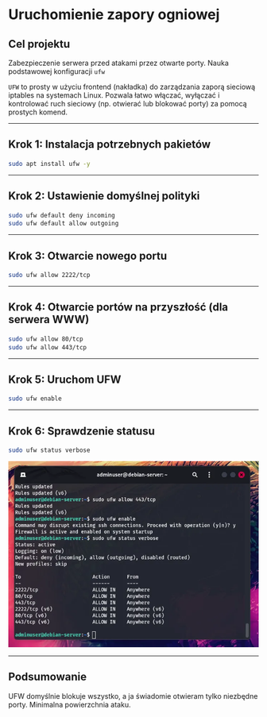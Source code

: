 # Uruchomienie zapory ogniowej

## Cel projektu
Zabezpieczenie serwera przed atakami przez otwarte porty. Nauka podstawowej konfiguracji `ufw`

`UFW` to prosty w użyciu frontend (nakładka) do zarządzania zaporą sieciową iptables na systemach Linux.
Pozwala łatwo włączać, wyłączać i kontrolować ruch sieciowy (np. otwierać lub blokować porty) za pomocą prostych komend.

---

## Krok 1: Instalacja potrzebnych pakietów

```bash
sudo apt install ufw -y
```

---

## Krok 2: Ustawienie domyślnej polityki

```bash
sudo ufw default deny incoming
sudo ufw default allow outgoing
```

---

## Krok 3: Otwarcie nowego portu

```bash
sudo ufw allow 2222/tcp
```

---

## Krok 4: Otwarcie portów na przyszłość (dla serwera WWW)

```bash
sudo ufw allow 80/tcp
sudo ufw allow 443/tcp
```

---

## Krok 5: Uruchom UFW

```bash
sudo ufw enable
```

---

## Krok 6: Sprawdzenie statusu

```bash
sudo ufw status verbose
```

![Screenshot 1: Sprawdzenie statusu ufw](/screenshots/ssh-hardening/Screenshot%20From%202025-05-01%2013-18-27.webp)

---

## Podsumowanie

UFW domyślnie blokuje wszystko, a ja świadomie otwieram tylko niezbędne porty. Minimalna powierzchnia ataku.
